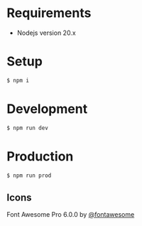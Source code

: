 # Requirements

- Nodejs version 20.x

# Setup

```bash
$ npm i
```

# Development

```bash
$ npm run dev
```

# Production

```bash
$ npm run prod
```

## Icons

Font Awesome Pro 6.0.0 by [@fontawesome](https://fontawesome.com)
